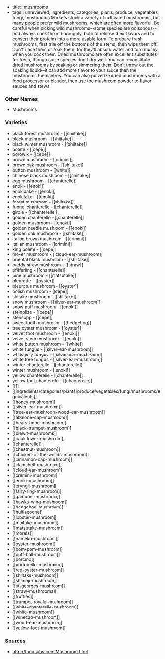 - title:: mushrooms
- tags:: unreviewed, ingredients, categories, plants, produce, vegetables, fungi, mushrooms
Markets stock a variety of cultivated mushrooms, but many people prefer wild mushrooms, which are often more flavorful. Be careful when picking wild mushrooms--some species are poisonous--and always cook them thoroughly, both to release their flavors and to convert their proteins into a more usable form. To prepare fresh mushrooms, first trim off the bottoms of the stems, then wipe them off. Don't rinse them or soak them, for they'll absorb water and turn mushy when you cook them. Dried mushrooms are often excellent substitutes for fresh, though some species don't dry well. You can reconstitute dried mushrooms by soaking or simmering them. Don't throw out the soaking liquid--it can add more flavor to your sauce than the mushrooms themselves. You can also pulverize dried mushrooms with a food processor or blender, then use the mushroom powder to flavor sauces and stews.

### Other Names

* Mushrooms

### Varieties

* black forest mushroom - [[shiitake]]
* black mushroom - [[shiitake]]
* black winter mushroom - [[shiitake]]
* bolete - [[cepe]]
* borowik - [[cepe]]
* brown mushroom - [[crimini]]
* brown oak mushroom - [[shiitake]]
* button mushroom - [[white]]
* chinese black mushroom - [[shiitake]]
* egg mushroom - [[chanterelle]]
* enok - [[enoki]]
* enokidake - [[enoki]]
* enokitake - [[enoki]]
* forest mushroom - [[shiitake]]
* funnel chanterelle - [[chanterelle]]
* girole - [[chanterelle]]
* golden chanterelle - [[chanterelle]]
* golden mushroom - [[enoki]]
* golden needle mushroom - [[enoki]]
* golden oak mushroom - [[shiitake]]
* italian brown mushroom - [[crimini]]
* italian mushroom - [[crimini]]
* king bolete - [[cepe]]
* mo-er mushroom - [[cloud-ear-mushroom]]
* oriental black mushroom - [[shiitake]]
* paddy straw mushroom - [[straw]]
* pfifferling - [[chanterelle]]
* pine mushroom - [[matsutake]]
* pleurotte - [[oyster]]
* pleurotus mushroom - [[oyster]]
* polish mushroom - [[cepe]]
* shitake mushroom - [[shiitake]]
* snow mushroom - [[silver-ear-mushroom]]
* snow puff mushroom - [[enoki]]
* steinpilze - [[cepe]]
* stensopp - [[cepe]]
* sweet tooth mushroom - [[hedgehog]]
* tree oyster mushroom - [[oyster]]
* velvet foot mushroom - [[enoki]]
* velvet stem mushroom - [[enoki]]
* white button mushroom - [[white]]
* white fungus - [[silver-ear-mushroom]]
* white jelly fungus - [[silver-ear-mushroom]]
* white tree fungus - [[silver-ear-mushroom]]
* winter chanterelle - [[chanterelle]]
* winter mushroom - [[enoki]]
* yellow chanterelle - [[chanterelle]]
* yellow foot chanterelle - [[chanterelle]]
* [[]]
* [[ingredients/categories/plants/produce/vegetables/fungi/mushrooms/equivalents]]
* [[honey-mushroom]]
* [[silver-ear-mushroom]]
* [[tree-ear-mushroom-wood-ear-mushroom]]
* [[abalone-cap-mushroom]]
* [[bears-head-mushroom]]
* [[black-trumpet-mushroom]]
* [[blewit-mushrooms]]
* [[cauliflower-mushroom]]
* [[chanterelle]]
* [[chestnut-mushroom]]
* [[chicken-of-the-woods-mushroom]]
* [[cinnamon-cap-mushroom]]
* [[clamshell-mushroom]]
* [[cloud-ear-mushroom]]
* [[cremini-mushroom]]
* [[enoki-mushroom]]
* [[eryngii-mushroom]]
* [[fairy-ring-mushroom]]
* [[gamboni-mushroom]]
* [[hawks-wing-mushroom]]
* [[hedgehog-mushroom]]
* [[huitlacoche]]
* [[lobster-mushroom]]
* [[maitake-mushroom]]
* [[matsutake-mushroom]]
* [[morels]]
* [[nameko-mushroom]]
* [[oyster-mushroom]]
* [[pom-pom-mushroom]]
* [[puff-ball-mushroom]]
* [[porcino]]
* [[portobello-mushroom]]
* [[red-oyster-mushroom]]
* [[shiitake-mushroom]]
* [[shimeji-mushroom]]
* [[st-georges-mushroom]]
* [[straw-mushrooms]]
* [[truffles]]
* [[trumpet-royale-mushroom]]
* [[white-chanterelle-mushroom]]
* [[white-mushroom]]
* [[winecap-mushroom]]
* [[wood-ear-mushroom]]
* [[yellow-foot-mushroom]]

### Sources
* http://foodsubs.com/Mushroom.html
